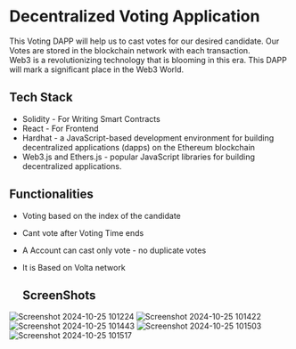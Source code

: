 # Decentralized Voting Application

This Voting DAPP will help us to cast votes for our desired candidate. Our Votes are stored in the blockchain network with each transaction. <br>
Web3 is a revolutionizing technology that is blooming in this era. This DAPP will mark a significant place in the Web3 World.

## Tech Stack
- Solidity - For Writing Smart Contracts
- React - For Frontend
- Hardhat - a JavaScript-based development environment for building decentralized applications (dapps) on the Ethereum blockchain
- Web3.js and Ethers.js - popular JavaScript libraries for building decentralized applications.

## Functionalities
- Voting based on the index of the candidate
- Cant vote after Voting Time ends
- A Account can cast only vote - no duplicate votes
- It is Based on Volta network

  ## ScreenShots

![Screenshot 2024-10-25 101224](https://github.com/user-attachments/assets/c40a4904-e4a8-4096-bbdf-155db48a0081)
![Screenshot 2024-10-25 101422](https://github.com/user-attachments/assets/881b42fd-1fe2-427d-a636-c1f8cc095bcb)
![Screenshot 2024-10-25 101443](https://github.com/user-attachments/assets/5b3d8207-dc77-4f4a-a741-f32c78d92ebb)
![Screenshot 2024-10-25 101503](https://github.com/user-attachments/assets/b2e9da60-0856-45b1-b4d4-3c9a7086f0a1)
![Screenshot 2024-10-25 101517](https://github.com/user-attachments/assets/5be47ebc-2dff-40f5-b7fe-dc19924109d4)
